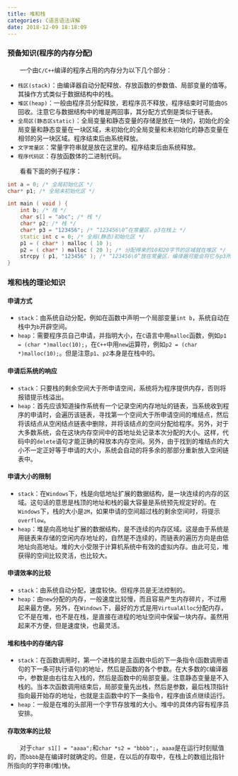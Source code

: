 ```yaml
---
title: 堆和栈
categories: C语言语法详解
date: 2018-12-09 18:18:09
---
```

### 预备知识(程序的内存分配)

&emsp;&emsp;一个由`C/C++`编译的程序占用的内存分为以下几个部分：<!--more-->

- `栈区(stack)`：由编译器自动分配释放、存放函数的参数值、局部变量的值等。其操作方式类似于数据结构中的栈。
- `堆区(heap)`：一般由程序员分配释放，若程序员不释放，程序结束时可能由`OS`回收。注意它与数据结构中的堆是两回事，其分配方式倒是类似于链表。
- `全局区(静态区static)`：全局变量和静态变量的存储是放在一块的，初始化的全局变量和静态变量在一块区域，未初始化的全局变量和未初始化的静态变量在相邻的另一块区域。程序结束后由系统释放。
- `文字常量区`：常量字符串就是放在这里的。程序结束后由系统释放。
- `程序代码区`：存放函数体的二进制代码。

&emsp;&emsp;看看下面的例子程序：

``` cpp
int a = 0; /* 全局初始化区 */
char* p1; /* 全局未初始化区 */

int main ( void ) {
    int b; /* 栈 */
    char s[] = "abc"; /* 栈 */
    char* p2; /* 栈 */
    char* p3 = "123456"; /* “123456\0”在常量区，p3在栈上 */
    static int c = 0; /* 全局(静态)初始化区 */
    p1 = ( char* ) malloc ( 10 );
    p2 = ( char* ) malloc ( 20 ); /* 分配得来的10和20字节的区域就在堆区 */
    strcpy ( p1, "123456" ); /* “123456\0”放在常量区，编译器可能会将它与p3所指向的“123456”优化成同一个地方 */
}
```

### 堆和栈的理论知识

#### 申请方式

- `stack`：由系统自动分配，例如在函数中声明一个局部变量`int b`，系统自动在栈中为`b`开辟空间。
- `heap`：需要程序员自己申请，并指明大小，在`C`语言中用`malloc`函数，例如`p1 = (char *)malloc(10);`，在`C++`中用`new`运算符，例如`p2 = (char *)malloc(10);`。但是注意`p1`、`p2`本身是在栈中的。

#### 申请后系统的响应

- `stack`：只要栈的剩余空间大于所申请空间，系统将为程序提供内存，否则将报错提示栈溢出。
- `heap`：首先应该知道操作系统有一个记录空闲内存地址的链表，当系统收到程序的申请时，会遍历该链表，寻找第一个空间大于所申请空间的堆结点，然后将该结点从空闲结点链表中删除，并将该结点的空间分配给程序。另外，对于大多数系统，会在这块内存空间中的首地址处记录本次分配的大小。这样，代码中的`delete`语句才能正确的释放本内存空间。另外，由于找到的堆结点的大小不一定正好等于申请的大小，系统会自动的将多余的那部分重新放入空闲链表中。

#### 申请大小的限制

- `stack`：在`Windows`下，栈是向低地址扩展的数据结构，是一块连续的内存的区域。这句话的意思是栈顶的地址和栈的最大容量是系统预先规定好的。在`Windows`下，栈的大小是`2M`，如果申请的空间超过栈的剩余空间时，将提示`overflow`。
- `heap`：堆是向高地址扩展的数据结构，是不连续的内存区域。这是由于系统是用链表来存储的空闲内存地址的，自然是不连续的，而链表的遍历方向是由低地址向高地址。堆的大小受限于计算机系统中有效的虚拟内存。由此可见，堆获得的空间比较灵活，也比较大。

#### 申请效率的比较

- `stack`：由系统自动分配，速度较快。但程序员是无法控制的。
- `heap`：由`new`分配的内存，一般速度比较慢，而且容易产生内存碎片，不过用起来最方便。另外，在`Windows`下，最好的方式是用`VirtualAlloc`分配内存，它不是在堆，也不是在栈，是直接在进程的地址空间中保留一块内存。虽然用起来不方便，但是速度快，也最灵活。

#### 堆和栈中的存储内容

- `stack`：在函数调用时，第一个进栈的是主函数中后的下一条指令(函数调用语句的下一条可执行语句)的地址，然后是函数的各个参数。在大多数的`C`编译器中，参数是由右往左入栈的，然后是函数中的局部变量。注意静态变量是不入栈的。当本次函数调用结束后，局部变量先出栈，然后是参数，最后栈顶指针指向最开始存的地址，也就是主函数中的下一条指令，程序由该点继续运行。
- `heap`：一般是在堆的头部用一个字节存放堆的大小。堆中的具体内容有程序员安排。

#### 存取效率的比较

&emsp;&emsp;对于`char s1[] = "aaaa";`和`char *s2 = "bbbb";`，`aaaa`是在运行时刻赋值的，而`bbbb`是在编译时就确定的。但是，在以后的存取中，在栈上的数组比指针所指向的字符串(堆)快。